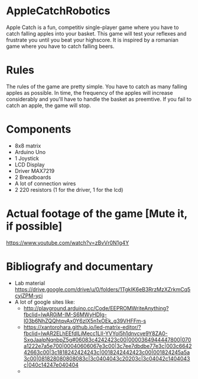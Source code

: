 # AppleCatchRobotics
Apple Catch is a fun, competitiv single-player game where you have to catch falling apples into your basket. This game will test your reflexes and frustrate you until you beat your highscore. It is inspired by a romanian game where you have to catch falling beers.

# Rules

The rules of the game are pretty simple. You have to catch as many falling apples as possible. In time, the frequency of the apples will increase considerably and you'll have to handle the basket as preemtive. If you fail to catch an apple, the game will stop.

# Components

- 8x8 matrix
- Arduino Uno
- 1 Joystick
- LCD Display
- Driver MAX7219
- 2 Breadboards 
- A lot of connection wires
- 2 220 resistors (1 for the driver, 1 for the lcd)

# Actual footage of the game [Mute it, if possible]

https://www.youtube.com/watch?v=zBvVr0N1g4Y

# Bibliografy and documentary

- Lab material https://drive.google.com/drive/u/0/folders/1TgkIK6eB3RrzMzXZrkmCq5cyiZPM-yci
- A lot of google sites like: 
  - http://playground.arduino.cc/Code/EEPROMWriteAnything?fbclid=IwAR0jM-IM-S6MWyHDIg-I03b6NhZQQhtqvAx0Y6zIX5n1xOEk_g39VHFFm-s
  - https://xantorohara.github.io/led-matrix-editor/?fbclid=IwAR2ELhEEfdILjMecc1LII-YVYol5h1dnvcve9Y8ZA0-SxgJaalpNqnbpZ5g#06083c4242423c00|0000364944447800|070a1222e7a5e700|00040606067e3c00|3c7ee7dbdbe77e3c|003c664242663c00|3c1818242424243c|0018242442423c00|001824245a5a3c00|081828080808083c|3c0404043c20203c|3c04042c1404043c|040c14247e040404
  -

